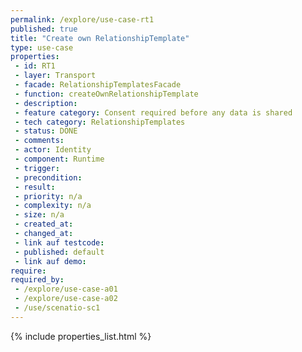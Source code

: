 ```yaml
---
permalink: /explore/use-case-rt1
published: true
title: "Create own RelationshipTemplate"
type: use-case
properties:
 - id: RT1
 - layer: Transport
 - facade: RelationshipTemplatesFacade
 - function: createOwnRelationshipTemplate
 - description: 
 - feature category: Consent required before any data is shared
 - tech category: RelationshipTemplates
 - status: DONE
 - comments: 
 - actor: Identity
 - component: Runtime
 - trigger: 
 - precondition: 
 - result: 
 - priority: n/a
 - complexity: n/a
 - size: n/a
 - created_at: 
 - changed_at: 
 - link auf testcode: 
 - published: default
 - link auf demo: 
require:
required_by:
 - /explore/use-case-a01
 - /explore/use-case-a02
 - /use/scenatio-sc1
---
```

{% include properties_list.html %}
